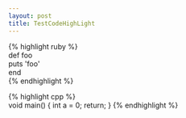 ```yaml
---
layout: post
title: TestCodeHighLight
---
```



{% highlight ruby %}  
def foo  
  puts 'foo'  
end  
{% endhighlight %}  


{% highlight cpp %}  
void main()
{
	int a = 0;
	return;
}
{% endhighlight %}  
